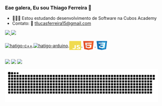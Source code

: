 ### Eae galera, Eu sou Thiago Ferreira 👋

- 🧑🏻‍💻 Estou estudando desenvolvimento de Software na Cubos Academy
- Contato: 📧 tllucasferreira15@gmail.com 
  
<div>
  <a href="https://github.com/hatigo">
  <img height="180em" src="https://github-readme-stats.vercel.app/api?username=hatigo&show_icons=true&theme=merko&include_all_commits=true&count_private=true"/>
  <img height="180em" src="https://github-readme-stats.vercel.app/api/top-langs/?username=hatigo&layout=compact&langs_count=7&theme=merko"/>
</div>
<div style="display: inline_block"><br>
  <img align="center" alt="hatigo-c++" height="30" width="40" src="https://cdn.jsdelivr.net/gh/devicons/devicon/icons/cplusplus/cplusplus-plain.svg">
  <img align="center" alt="hatigo-arduino" height="30" width="40" src="https://cdn.jsdelivr.net/gh/devicons/devicon/icons/arduino/arduino-original.svg">
  <img align="center" alt="hatigo-Js" height="30" width="40" src="https://raw.githubusercontent.com/devicons/devicon/master/icons/javascript/javascript-plain.svg">
  <img align="center" alt="hatigo-HTML" height="30" width="40" src="https://raw.githubusercontent.com/devicons/devicon/master/icons/html5/html5-original.svg">
  <img align="center" alt="hatigo-CSS" height="30" width="40" src="https://raw.githubusercontent.com/devicons/devicon/master/icons/css3/css3-original.svg">
  
 <!--
  <img align="center" alt="hatigo-React" height="30" width="40" src="https://raw.githubusercontent.com/devicons/devicon/master/icons/react/react-original.svg">
  <img align="center" alt="hatigo-Python" height="30" width="40" src="https://raw.githubusercontent.com/devicons/devicon/master/icons/python/python-original.svg">
  -->
 
</div>
  
 ##
  
<div> 
  <!-- <a href="https://www.youtube.com/channel/UC_-uuuZbY0AAt9CViNzvc-Q" target="_blank"><img src="https://img.shields.io/badge/YouTube-FF0000?style=for-the-badge&logo=youtube&logoColor=white" target="_blank"></a> -->
  <a href="https://www.instagram.com/thiago_lucas15/" target="blank"><img src="https://img.shields.io/badge/-Instagram-%23E4405F?style=for-the-badge&logo=instagram&logoColor=white" target="blank"></a>
 	<!-- <a href="https://www.twitch.tv/rafaballerinii" target="_blank"><img src="https://img.shields.io/badge/Twitch-9146FF?style=for-the-badge&logo=twitch&logoColor=white" target="_blank"></a> -->
 <!-- <a href="https://discord.gg/G9GPg5SA75" target="_blank"><img src="https://img.shields.io/badge/Discord-7289DA?style=for-the-badge&logo=discord&logoColor=white" target="_blank"></a> -->
  <a href = "mailto:tllucasferreira15@gmail.com"><img src="https://img.shields.io/badge/-Gmail-%23333?style=for-the-badge&logo=gmail&logoColor=white" target="blank"></a>
  <a href="https://www.linkedin.com/in/thiago-lucas-mendon%C3%A7a-ferreira/" target="blank"><img src="https://img.shields.io/badge/-LinkedIn-%230077B5?style=for-the-badge&logo=linkedin&logoColor=white" target="blank"></a> 
 
  ![Snake animation](https://github.com/hatigo/hatigo/blob/output/github-contribution-grid-snake.svg)
 
</div>
  
